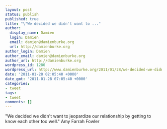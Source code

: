 ```yaml
---
layout: post
status: publish
published: true
title: "\"We decided we didn't want to ..."
author:
  display_name: Damien
  login: Damien
  email: damien@damienburke.org
  url: http://damienburke.org
author_login: Damien
author_email: damien@damienburke.org
author_url: http://damienburke.org
wordpress_id: 1280
wordpress_url: http://www.damienburke.org/2011/01/28/we-decided-we-didnt-want-to/
date: '2011-01-28 02:05:40 +0000'
date_gmt: '2011-01-28 07:05:40 +0000'
categories:
- tweet
tags:
- tweet
comments: []
---
```

<p>"We decided we didn't want to jeopardize our relationship by getting to know each other too well." Amy Farrah Fowler</p>
